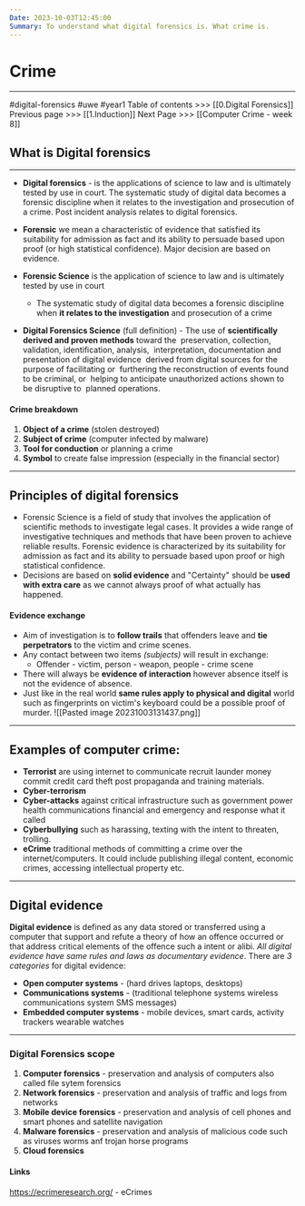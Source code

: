 ```yaml
---
Date: 2023-10-03T12:45:00
Summary: To understand what digital forensics is. What crime is.
---
```

# Crime
---
#digital-forensics  #uwe #year1
Table of contents >>>  [[0.Digital Forensics]]
Previous page >>> [[1.Induction]]
Next Page >>> [[Computer Crime - week 8]]

## What is Digital forensics
---
- **Digital forensics** - is the applications of science to law and is ultimately tested by use in court. The systematic study of digital data becomes a forensic discipline when it relates to the investigation and prosecution of a crime. Post incident analysis relates to digital forensics.
- **Forensic** we mean a characteristic of evidence that satisfied its suitability for admission as fact and its ability to persuade based upon proof (or high statistical confidence). Major decision are based on evidence.
- **Forensic Science** is the application of science to law and is ultimately tested by use in court
	- The systematic study of digital data becomes a forensic discipline when **it relates to the investigation** and prosecution of a crime

- **Digital Forensics Science** (full definition) - The use of **scientifically derived and proven methods** toward the  preservation, collection, validation, identification, analysis,  interpretation, documentation and presentation of digital evidence  derived from digital sources for the purpose of facilitating or  furthering the reconstruction of events found to be criminal, or  helping to anticipate unauthorized actions shown to be disruptive to  planned operations.

#### Crime breakdown
1. **Object of a crime** (stolen destroyed)
2. **Subject of crime** (computer infected by malware)
3. **Tool for conduction** or planning a crime
4. **Symbol** to create false impression (especially in the financial sector)

---
## Principles of digital forensics
- Forensic Science is a field of study that involves the application of scientific methods to investigate legal cases. It provides a wide range of investigative techniques and methods that have been proven to achieve reliable results. Forensic evidence is characterized by its suitability for admission as fact and its ability to persuade based upon proof or high statistical confidence.
- Decisions are based on **solid evidence** and "Certainty" should be **used with extra care** as we cannot always proof of what actually has happened.
#### Evidence exchange
- Aim of investigation is to **follow trails** that offenders leave and **tie perpetrators** to the victim and crime scenes.
- Any contact between two items *(subjects)* will result in exchange:
	- Offender - victim, person - weapon, people - crime scene
- There will always be **evidence of interaction** however absence itself is not the evidence of absence.
- Just like in the real world **same rules apply to physical and digital** world such as fingerprints on victim's keyboard could  be a possible proof of murder.
![[Pasted image 20231003131437.png]]



---
## Examples of computer crime:
- **Terrorist** are using internet to communicate recruit launder money commit credit card theft post propaganda and training materials.
- **Cyber-terrorism**
- **Cyber-attacks** against critical infrastructure such as government power health communications financial and emergency and response what it called 
- **Cyberbullying** such as harassing, texting with the intent to threaten, trolling.
- **eCrime** traditional methods of committing a crime over the internet/computers. It could include publishing illegal content, economic crimes, accessing intellectual property etc.

---
## Digital evidence 
**Digital evidence** is defined as any data stored or transferred using a computer that support and refute a theory of how an offence occurred or that address critical elements of the offence such a intent or alibi. *All digital evidence have same rules and laws as documentary evidence*.
There are *3 categories* for digital evidence:
- **Open computer systems**  - (hard drives laptops, desktops)
- **Communications systems**  - (traditional telephone systems wireless communications system SMS messages)
- **Embedded computer systems**  - mobile devices, smart cards, activity trackers wearable watches

----

### Digital Forensics scope
1. **Computer forensics** - preservation and analysis of computers also called file sytem forensics
2. **Network forensics** - preservation and analysis of traffic and logs from networks
3. **Mobile device forensics** - preservation and analysis of cell phones and smart phones and satellite navigation
4. **Malware forensics** - preservation and analysis of malicious code such as viruses worms anf trojan horse programs
5. **Cloud forensics**




#### Links
https://ecrimeresearch.org/ - eCrimes